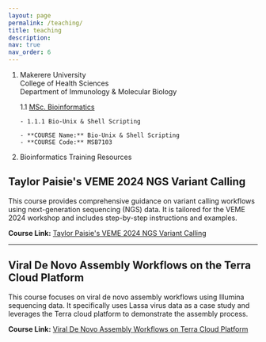 ```yaml
---
layout: page
permalink: /teaching/
title: teaching
description:
nav: true
nav_order: 6
---
```


1. Makerere University  
   College of Health Sciences  
   Department of Immunology & Molecular Biology  

   1.1 <a href='https://ace.ac.ug/msc-phd-program/'>MSc. Bioinformatics</a>

       - 1.1.1 Bio-Unix & Shell Scripting

       - **COURSE Name:** Bio-Unix & Shell Scripting  
       - **COURSE Code:** MSB7103

2. Bioinformatics Training Resources

## Taylor Paisie's VEME 2024 NGS Variant Calling
This course provides comprehensive guidance on variant calling workflows using next-generation sequencing (NGS) data. It is tailored for the VEME 2024 workshop and includes step-by-step instructions and examples.

**Course Link:** [Taylor Paisie's VEME 2024 NGS Variant Calling](https://github.com/taylorpaisie/VEME_2024_NGS_Variant_Calling)

---

## Viral De Novo Assembly Workflows on the Terra Cloud Platform
This course focuses on viral de novo assembly workflows using Illumina sequencing data. It specifically uses Lassa virus data as a case study and leverages the Terra cloud platform to demonstrate the assembly process.

**Course Link:** [Viral De Novo Assembly Workflows on Terra Cloud Platform](https://broadinstitute.github.io/viral-workshops/veme-ngs/denovo.html#viral-de-novo-assembly)


